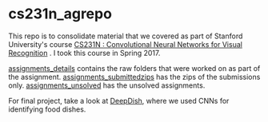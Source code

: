 # cs231n_agrepo

This repo is to consolidate material that we covered as part of Stanford University's course [CS231N : Convolutional Neural Networks for Visual Recognition](http://cs231n.stanford.edu/index.html) . I took this course in Spring 2017.

[assignments_details](assignments_details) contains the raw folders that were worked on as part of the assignment. [assignments_submittedzips](assignments_submittedzips) has the zips of the submissions only. [assignments_unsolved](assignments_unsolved) has the unsolved assignments.

For final project, take a look at [DeepDish](https://github.com/abgoswam/deepdish), where we used CNNs for identifying food dishes.
